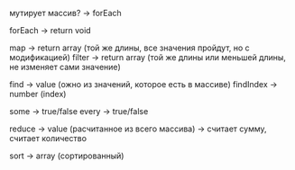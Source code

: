мутирует массив? -> forEach



forEach -> return void

map -> return array (той же длины, все значения пройдут, но с модификацией)
filter -> return array (той же длины или меньшей длины, не изменяет сами 
значение)

find -> value (ожно из значений, которое есть в массиве)
findIndex -> number (index)

some -> true/false
every -> true/false

reduce -> value (расчитанное из всего массива) -> считает сумму, считает количество

sort -> array (сортированный)

